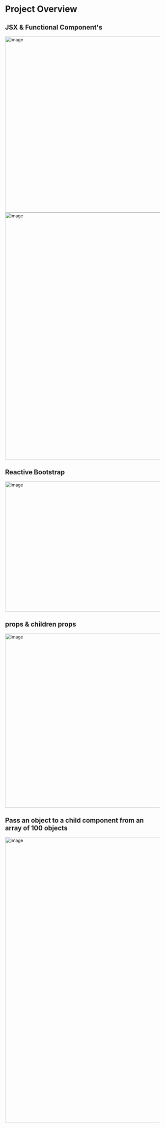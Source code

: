# Project Overview

## JSX & Functional Component's 

<img width="1712" height="572" alt="image" src="https://github.com/user-attachments/assets/950125e3-fe0e-4ac1-937d-9628f4587648" />

<img width="1762" height="802" alt="image" src="https://github.com/user-attachments/assets/86c255b1-bfdc-4d08-863a-ecdcd682acd0" />

## Reactive Bootstrap 

<img width="1576" height="422" alt="image" src="https://github.com/user-attachments/assets/4ec76746-5635-4d58-a454-e7501127496f" />

## props & children props

<img width="1745" height="565" alt="image" src="https://github.com/user-attachments/assets/274bf2f8-787f-4cc5-a0cb-5d74573db234" />

## Pass an object to a child component from an array of 100 objects 

<img width="1710" height="928" alt="image" src="https://github.com/user-attachments/assets/d17fe9ed-0155-42f8-9c68-35453b2c404a" />
